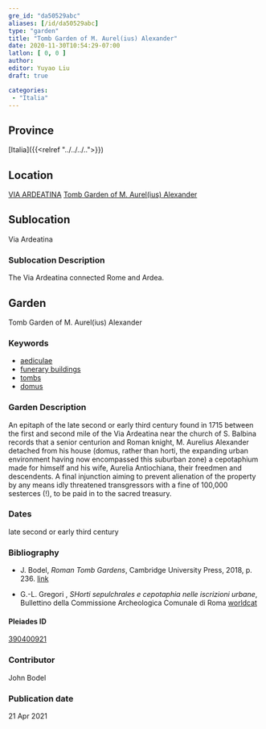 ```yaml
---
gre_id: "da50529abc"
aliases: [/id/da50529abc]
type: "garden"
title: "Tomb Garden of M. Aurel(ius) Alexander"
date: 2020-11-30T10:54:29-07:00
latlon: [ 0, 0 ]
author:
editor: Yuyao Liu
draft: true

categories:
 - "Italia"
---
```


## Province
[Italia]({{<relref "../../../..">}})

## Location
[VIA ARDEATINA](https://pleiades.stoa.org/places/587835546)
[Tomb Garden of M. Aurel(ius) Alexander](https://pleiades.stoa.org/places/390400921)

<!--### Location Description-->

<!-- LEAVE THIS BLANK FOR NOW -->

## Sublocation
Via Ardeatina

### Sublocation Description
The Via Ardeatina connected Rome and Ardea.

## Garden

Tomb Garden of M. Aurel(ius) Alexander

### Keywords

- [aediculae](http://vocab.getty.edu/page/aat/300002574)
- [funerary buildings](http://vocab.getty.edu/page/aat/300005866)
- [tombs](http://vocab.getty.edu/page/aat/300005926)
- [domus](http://vocab.getty.edu/page/aat/300005506)
### Garden Description
An epitaph of the late second or early third century found in 1715 between the first and second mile of the Via Ardeatina near the church of S. Balbina records that a senior centurion and Roman knight, M. Aurelius Alexander detached from his house (domus, rather than horti, the expanding urban environment having now encompassed this suburban zone) a cepotaphium made for himself and his wife, Aurelia Antiochiana, their freedmen and descendents. A final injunction aiming to prevent alienation of the property by any means idly threatened transgressors with a fine of 100,000 sesterces (!), to be paid in to the sacred treasury.




### Dates
late second or early third century

### Bibliography
- J. Bodel, *Roman Tomb Gardens*, Cambridge University Press, 2018, p. 236.  [link](https://www.cambridge.org/core/books/gardens-of-the-roman-empire/roman-tomb-gardens/6BDAE36C21FFFADD3EB4E9CBD4BB8986)

- G.-L. Gregori , *SHorti sepulchrales e cepotaphia nelle iscrizioni urbane*, Bullettino della Commissione Archeologica Comunale di Roma
 [worldcat](http://www.worldcat.org/oclc/886794800)


<!--#### Periodo ID-->

<!-- [PERIODO_ID](https://pleiades.stoa.org/places/PLEIADES_ID) -->

#### Pleiades ID

[390400921](https://pleiades.stoa.org/places/390400921)



### Contributor
John Bodel


### Publication date


21 Apr 2021
<!--### Related articles-->

<!-- Links to other related articles. Leave blank for now -->